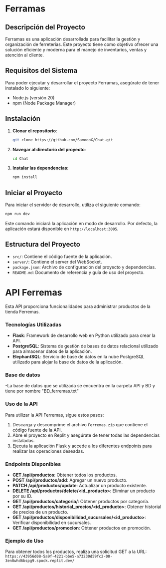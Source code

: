 # Ferramas

## Descripción del Proyecto

Ferramas es una aplicación desarrollada para facilitar la gestión y organización de ferreterías. Este proyecto tiene como objetivo ofrecer una solución eficiente y moderna para el manejo de inventarios, ventas y atención al cliente.

## Requisitos del Sistema

Para poder ejecutar y desarrollar el proyecto Ferramas, asegúrate de tener instalado lo siguiente:

- Node.js (versión 20)
- npm (Node Package Manager)

## Instalación

1. **Clonar el repositorio**:
   ```bash
   git clone https://github.com/SamoooX/Chat.git

2. **Navegar al directorio del proyecto**:
   ```bash
   cd Chat
   ```

3. **Instalar las dependencias**:
   ```bash
   npm install
   ```

## Iniciar el Proyecto

Para iniciar el servidor de desarrollo, utiliza el siguiente comando:

```bash
npm run dev
```

Este comando iniciará la aplicación en modo de desarrollo. Por defecto, la aplicación estará disponible en `http://localhost:3005`.

## Estructura del Proyecto

- `src/`: Contiene el código fuente de la aplicación.
- `server/`: Contiene el server del WebSocket.
- `package.json`: Archivo de configuración del proyecto y dependencias.
- `README.md`: Documento de referencia y guía de uso del proyecto.



# API Ferremas

Esta API proporciona funcionalidades para administrar productos de la tienda Ferremas.

### Tecnologías Utilizadas
- **Flask**: Framework de desarrollo web en Python utilizado para crear la API.
- **PostgreSQL**: Sistema de gestión de bases de datos relacional utilizado para almacenar datos de la aplicación.
- **ElephantSQL**: Servicio de base de datos en la nube PostgreSQL utilizado para alojar la base de datos de la aplicación.

### Base de datos
-La base de datos que se utilizada se encuentra en la carpeta API y BD y tiene por nombre "BD_ferremas.txt"

### Uso de la API
Para utilizar la API Ferremas, sigue estos pasos:

1. Descarga y descomprime el archivo `Ferremas.zip` que contiene el código fuente de la API.
2. Abre el proyecto en Replit y asegúrate de tener todas las dependencias instaladas.
3. Ejecuta la aplicación Flask y accede a los diferentes endpoints para realizar las operaciones deseadas.

### Endpoints Disponibles
- **GET /api/productos**: Obtener todos los productos.
- **POST /api/productos/add**: Agregar un nuevo producto.
- **PATCH /api/productos/update**: Actualizar un producto existente.
- **DELETE /api/productos/delete/<id_producto>**: Eliminar un producto por su ID.
- **GET /api/productos/categoria/<categoria>**: Obtener productos por categoría.
- **GET /api/productos/historial_precios/<id_producto>**: Obtener historial de precios de un producto.
- **GET /api/productos/disponibilidad_sucursales/<id_producto>**: Verificar disponibilidad en sucursales.
- **GET /api/productos/promocion**: Obtener productos en promoción.

### Ejemplo de Uso
Para obtener todos los productos, realiza una solicitud GET a la URL: `https://43956d08-5a9f-4221-bbe5-a73230d59fc2-00-3en0whd6bspg9.spock.replit.dev/`

